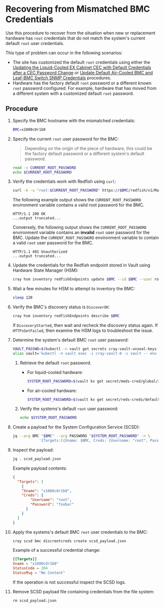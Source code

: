 # Recovering from Mismatched BMC Credentials

Use this procedure to recover from the situation when new or replacement hardware has `root` credentials that do not match the system's current default `root` user credentials.

This type of problem can occur in the following scenarios:

- The site has customized the default `root` credentials using either the
  [Updating the Liquid-Cooled EX Cabinet CEC with Default Credentials after a CEC Password Change](Updating_the_Liquid-Cooled_EX_Cabinet_Default_Credentials_after_a_CEC_Password_Change.md) or
  [Update Default Air-Cooled BMC and Leaf-BMC Switch SNMP Credentials](Update_Default_Air-Cooled_BMC_and_Leaf_BMC_Switch_SNMP_Credentials.md) procedures.
- Hardware has the factory default `root` password or a different known `root` password configured. For example, hardware that has moved from a different system with a customized default `root` password.

## Procedure

1. Specify the BMC hostname with the mismatched credentials:

    ```bash
    BMC=x1000c0r1b0
    ```

1. Specify the current `root` user password for the BMC:

    > Depending on the origin of the piece of hardware, this could be the factory default password or a different system's default password.

    ```bash
    read -s CURRENT_ROOT_PASSWORD
    echo $CURRENT_ROOT_PASSWORD
    ```

1. Verify the credentials work with Redfish using `curl`:

    ```bash
    curl -k -u "root:$CURRENT_ROOT_PASSWORD" https://$BMC/redfish/v1/Managers -i
    ```

    The following example output shows the `CURRENT_ROOT_PASSWORD` environment variable contains a valid root password for the BMC.

    ```text
    HTTP/1.1 200 OK
    ...output truncated...
    ```

    Conversely, the following output shows the `CURRENT_ROOT_PASSWORD` environment variable contains an **invalid** `root` user password for the BMC. Update the `CURRENT_ROOT_PASSWORD` environment variable to contain a valid `root` user password for the BMC.

    ```text
    HTTP/1.1 401 Unauthorized
    ...output truncated...
    ```

1. Update the credentials for the Redfish endpoint stored in Vault using Hardware State Manager (HSM):

    ```bash
    cray hsm inventory redfishEndpoints update $BMC --id $BMC --user root --password $CURRENT_ROOT_PASSWORD
    ```

1. Wait a few minutes for HSM to attempt to inventory the BMC:

    ```bash
    sleep 120
    ```

1. Verify the BMC's discovery status is `DiscoverOK`:

    ```bash
    cray hsm inventory redfishEndpoints describe $BMC
    ```

    If `DiscoveryStarted`, then wait and recheck the discovery status again. If `HTTPsGetFailed`, then examine the HSM logs to troubleshoot the issue.

1. Determine the system's default BMC `root` user password:

    ```bash
    VAULT_PASSWD=$(kubectl -n vault get secrets cray-vault-unseal-keys -o json | jq -r '.data["vault-root"]' |  base64 -d)
    alias vault='kubectl -n vault exec -i cray-vault-0 -c vault -- env VAULT_TOKEN=$VAULT_PASSWD VAULT_ADDR=http://127.0.0.1:8200 VAULT_FORMAT=json vault'
    ```

    1. Retrieve the default `root` password.

        - For liquid-cooled hardware:

            ```bash
            SYSTEM_ROOT_PASSWORD=$(vault kv get secret/meds-cred/global/ipmi | jq .data.Password -r)
            ```

        - For air-cooled hardware:

            ```bash
            SYSTEM_ROOT_PASSWORD=$(vault kv get secret/reds-creds/defaults | jq .data.Cray.password -r)
            ```

    1. Verify the systems's default `root` user password:

       ```bash
       echo $SYSTEM_ROOT_PASSWORD
       ```

1. Create a payload for the System Configuration Service (SCSD):

    ```bash
    jq --arg BMC "$BMC" --arg PASSWORD "$SYSTEM_ROOT_PASSWORD" -n \
                '{Targets:[{Xname: $BMC, Creds: {Username: "root", Password: $PASSWORD}}]}' > scsd_payload.json
    ```

1. Inspect the payload:

    ```bash
    jq . scsd_payload.json
    ```

    Example payload contents:

    ```json
    {
      "Targets": [
        {
        "Xname": "x1000c0r1b0",
        "Creds": {
            "Username": "root",
            "Password": "foobar"
          }
        }
      ]
    }
    ```

1. Apply the systems's default BMC `root` user credentials to the BMC:

    ```bash
    cray scsd bmc discreetcreds create scsd_payload.json
    ```

    Example of a successful credential change:

    ```toml
    [[Targets]]
    Xname = "x1000c0r1b0"
    StatusCode = 204
    StatusMsg = "No Content"
    ```

    If the operation is not successful inspect the SCSD logs.

1. Remove SCSD payload file containing credentials from the file system:

    ```bash
    rm scsd_payload.json
    ```
